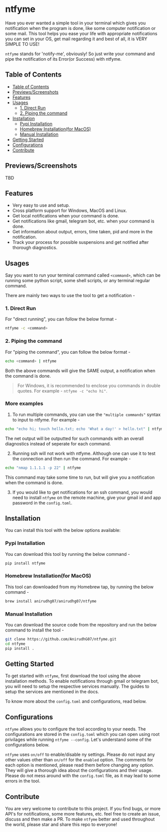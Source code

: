 # ntfyme

Have you ever wanted a simple tool in your terminal which gives you notification when the program is done, like some computer notification or some mail.
This tool helps you ease your life with appropriate notifications you can set in your OS, get mail regarding it and best of all, it is VERY SIMPLE TO USE!
<br>

`ntfyme` stands for 'notify-me', obviously! So just write your command and pipe the notification of its Error(or Success) with ntfyme.

## Table of Contents

- [Table of Contents](#table-of-contents)
- [Previews/Screenshots](#previewsscreenshots)
- [Features](#features)
- [Usages](#usages)
  - [1. Direct Run](#1-direct-run)
  - [2. Piping the command](#2-piping-the-command)
- [Installation](#installation)
  - [Pypi Installation](#pypi-installation)
  - [Homebrew Installation(for MacOS)](#homebrew-installationfor-macos)
  - [Manual Installation](#manual-installation)
- [Getting Started](#getting-started)
- [Configurations](#configurations)
- [Contribute](#contribute)

## Previews/Screenshots

TBD

## Features

- Very easy to use and setup.
- Cross platform support for Windows, MacOS and Linux.
- Get local notifications when your command is done.
- Get notifications like gmail, telegram bot, etc. when your command is done.
- Get information about output, errors, time taken, pid and more in the notification.
- Track your process for possible suspensions and get notified after thorough diagnostics.

## Usages

Say you want to run your terminal command called `<command>`, which can be running some python script, some shell scripts, or any terminal regular command.

There are mainly two ways to use the tool to get a notification -

### 1. Direct Run

For "direct running", you can follow the below format -

```bash
ntfyme -c <command>
```

### 2. Piping the command

For "piping the command", you can follow the below format -

```bash
echo <command> | ntfyme
```

Both the above commands will give the SAME output, a notification when the command is done.

> For Windows, it is recommended to enclose you commands in double quotes. For example - `ntfyme -c "echo hi"`.

### More examples

1. To run multiple commands, you can use the `"multiple commands"` syntax to input to ntfyme. For example -

```bash
echo "echo hi; touch hello.txt; echo 'What a day!' > hello.txt" | ntfyme
```

The net output will be outputted for such commands with an overall diagnostics instead of seperate for each command.

2. Running ssh will not work with ntfyme. Although one can use it to test the connection and then run the command. For example -

```bash
echo "nmap 1.1.1.1 -p 22" | ntfyme
```

This command may take some time to run, but will give you a notification when the command is done.

3. If you would like to get notifications for an ssh command, you would need to install `ntfyme` on the remote machine, give your gmail id and app password in the `config.toml`.

## Installation

You can install this tool with the below options available:

### Pypi Installation

You can download this tool by running the below command -

```bash
pip install ntfyme
```

### Homebrew Installation(for MacOS)

This tool can downloaded from my Homebrew tap, by running the below command -

```bash
brew install anirudhg07/anirudhg07/ntfyme
```

### Manual Installation

You can download the source code from the repository and run the below command to install the tool -

```bash
git clone https://github.com/AnirudhG07/ntfyme.git
cd ntfyme
pip install .
```

## Getting Started

To get started with `ntfyme`, first download the tool using the above installation methods. To enable notifications through gmail or telegram bot, you will need to setup the respective services manually. The guides to setup the services are mentioned in the docs.

To know more about the `config.toml` and configurations, read below.

## Configurations

`ntfyme` allows you to configure the tool according to your needs. The configurations are stored in the `config.toml` which you can open using root privilages while running `ntfyme --config`. Let's understand some of the configurations below.

`ntfyme` uses `on/off` to enable/disable ny settings. Please do not input any other values other than `on/off` for the `enabled` option. The comments for each option is mentioned, please read them before changing any option. They will give a thorough idea about the configurations and their usage.
Please do not mess around with the `config.toml` file, as it may lead to some errors in the tool.

## Contribute

You are very welcome to contribute to this project. If you find bugs, or more API's for notifications, some more features, etc. feel free to create an issue, discuss and then make a PR. To make `ntfyme` better and used throughout the world, please star and share this repo to everyone!
